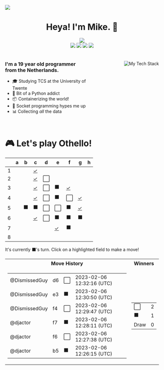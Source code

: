 ![](https://hit.yhype.me/github/profile?user_id=32306794)  <!-- YHYPE hit counter -->
<div align="center">
  <h1>Heya! I'm Mike. 👋</h1>
  
  <img src="https://wakatime.com/badge/user/9555cc8c-3be5-4d08-afde-58be2d556fb0.svg">
  <br>
  <img src="https://img.shields.io/badge/-Wear%20OS-4285F4?style=for-the-badge&logo=wear-os&logoColor=white">
  <img src="https://img.shields.io/badge/Pop!_OS-48B9C7?style=for-the-badge&logo=Pop!_OS&logoColor=white">
  <img src="https://img.shields.io/badge/lineageos-167C80?style=for-the-badge&logo=lineageos&logoColor=white">
  <img src="https://img.shields.io/badge/espressif-E7352C?style=for-the-badge&logo=espressif&logoColor=white">
</div>

<br/>

<div>
  <img align="right" src="https://github-readme-tech-stack.vercel.app/api/cards?title=My%20Favourite%20Technologies&lineHeight=30&lineCount=3&theme=catppuccin_macchiato&hideTitle=true&line1=python,Python,3776AB;nim,Nim,FFE953;javascript,JavaScript,F7DF1E;openjdk,Java,FFFFFF;&line2=podman,Podman,892CA0;nginx,Nginx,009639;linux,Linux,FCC624;wireguard,Wireguard,88171A;&line3=Pop!_OS,Pop!_OS,48B9C7;android,Android,3DDC84;magisk,Magisk,00AF9C;gnome,Gnome,4A86CF;" alt="My Tech Stack" />
  
  <h3 align="left" style="width: 50%">
    I'm a 19 year old programmer from the Netherlands.
  </h3>
  <ul  style="width: 50%">
    <li>🎓️ Studying TCS at the University of Twente</li>
    <li>🐍 Bit of a Python addict</li>
    <li>📦 Containerizing the world!</li>
    <li>🧦 Socket programming hypes me up</li>
    <li>📊 Collecting <i>all</i> the data</li>
  </ul>
</div>

<br>

<div align="left">
  <h1>🎮 Let's play Othello!</h1>
  
<!-- START GAME -->
| |a|b|c|d|e|f|g|h|
|-|-|-|-|-|-|-|-|-|
|1| | |[✓](https://github.com/DismissedGuy/dismissedguy/issues/new?title=Othello%7Cmove%7Cc1)| | | | | |
|2| | |[✓](https://github.com/DismissedGuy/dismissedguy/issues/new?title=Othello%7Cmove%7Cc2)|⬜| | | | |
|3| | |[✓](https://github.com/DismissedGuy/dismissedguy/issues/new?title=Othello%7Cmove%7Cc3)|⬜|⬛|[✓](https://github.com/DismissedGuy/dismissedguy/issues/new?title=Othello%7Cmove%7Cf3)| | |
|4| | |[✓](https://github.com/DismissedGuy/dismissedguy/issues/new?title=Othello%7Cmove%7Cc4)|⬜|⬛|⬜|[✓](https://github.com/DismissedGuy/dismissedguy/issues/new?title=Othello%7Cmove%7Cg4)| |
|5| |⬛|⬛|⬜|⬜|⬛|[✓](https://github.com/DismissedGuy/dismissedguy/issues/new?title=Othello%7Cmove%7Cg5)| |
|6| | |[✓](https://github.com/DismissedGuy/dismissedguy/issues/new?title=Othello%7Cmove%7Cc6)|⬜|⬛|⬛|⬛| |
|7| | | | |[✓](https://github.com/DismissedGuy/dismissedguy/issues/new?title=Othello%7Cmove%7Ce7)|⬛| | |
|8| | | | | | | | |

It's currently ⬛'s turn. Click on a highlighted field to make a move!

<table>
<tr>
<th>Move History</th><th>Winners</th>
</tr><tr>
<td>

<table>
<tr><td>@DismissedGuy</td><td>d6</td><td>⬜</td><td>2023-02-06 12:32:16 (UTC)</td></tr>
<tr><td>@DismissedGuy</td><td>e3</td><td>⬛</td><td>2023-02-06 12:30:50 (UTC)</td></tr>
<tr><td>@DismissedGuy</td><td>f4</td><td>⬜</td><td>2023-02-06 12:29:47 (UTC)</td></tr>
<tr><td>@djactor</td><td>f7</td><td>⬛</td><td>2023-02-06 12:28:11 (UTC)</td></tr>
<tr><td>@djactor</td><td>f6</td><td>⬜</td><td>2023-02-06 12:27:38 (UTC)</td></tr>
<tr><td>@djactor</td><td>b5</td><td>⬛</td><td>2023-02-06 12:26:15 (UTC)</td></tr>
</table>

</td><td>

<table>
<tr><td>⬜</td><td>2</td></tr>
<tr><td>⬛</td><td>1</td></tr>
<tr><td>Draw</td><td>0</td></tr>
</table>

</td>
</tr>
</table>